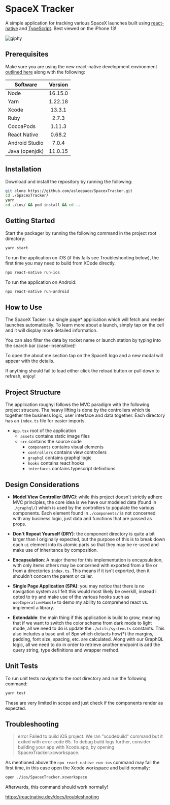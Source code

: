 # SpaceX Tracker

A simple application for tracking various SpaceX launches built using [react-native](https://reactnative.dev/) and [TypeScript](https://www.typescriptlang.org/). Best viewed on the iPhone 13!

![giphy](https://user-images.githubusercontent.com/10716803/171064457-b30bfcef-359e-43da-a9ec-da8495e8d3bb.GIF)

## Prerequisites

Make sure you are using the new react-native development environment [outlined here](https://reactnative.dev/docs/next/environment-setup) along with the following:

| Software       | Version |
| -------------- | :-----: |
| Node           | 16.15.0 |
| Yarn           | 1.22.18 |
| Xcode          | 13.3.1  |
| Ruby           |  2.7.3  |
| CocoaPods      | 1.11.3  |
| React Native   | 0.68.2  |
| Android Studio |  7.0.4  |
| Java (openjdk) | 11.0.15 |

## Installation

Download and install the repository by running the following:

```bash
git clone https://github.com/asleepace/SpacexTracker.git
cd ./SpacexTracker/
yarn
cd ./ios/ && pod install && cd ..
```

## Getting Started

Start the packager by running the following command in the project root directory:

```bash
yarn start
```

To run the application on iOS (if this fails see Troubleshooting below), the first time you may need to build from XCode directly.

```bash
npx react-native run-ios
```

To run the application on Android:

```bash
npx react-native run-android
```

## How to Use

The SpaceX Tacker is a single page\* application which will fetch and render launches automatically. To learn more about a launch, simply tap on the cell and it will display more detailed information.

You can also filter the data by rocket name or launch station by typing into the search bar (case-insensitive)!

To open the about me section tap on the SpaceX logo and a new modal will appear with the details.

If anything should fail to load either click the reload button or pull down to refresh, enjoy!

## Project Structure

The application roughyl follows the MVC paradigm with the following project strucure. The heavy lifting is done by the controllers which tie together the business logic, user interface and data together. Each directory has an `index.ts` file for easier imports.

- `App.tsx` root of the application
  - `assets` contains static image files
  - `src` contains the source code
    - `components` contains visual elements
    - `controllers` contains view controllers
    - `graphql` contains graphql logic
    - `hooks` contains react hooks
    - `interfaces` contains typescript definitions

## Design Considerations

- <b>Model View Controller (MVC)</b>: while this project doesn't strictly adhere MVC principles, the core idea is we have our modeled data (found in `./graphql/`) which is used by the controllers to populate the various components. Each element found in `./components/` is not concerned with any business logic, just data and functions that are passed as props.

- <b>Don't Repeat Yourself (DRY)</b>: the component directory is quite a bit larger than I originally expected, but the purpose of this is to break down each `ui` element into its atomic parts so that they may be re-used and make use of inheritance by composition.

- <b>Encapsulation</b>: A major theme for this implementation is encapsulation, with only items others may be concerned with exported from a file or from a directories `index.ts`. This means if it isn't exported, then it shouldn't concern the parent or caller.

- <b>Single Page Application (SPA)</b>: you may notice that there is no navigation system as I felt this would most likely be overkill, instead I opted to try and make use of the various hooks such as `useImperativeHandle` to demo my ability to comprehend react vs. implement a library.

- <b>Extendable</b>: the main thing if this application is build to grow, meaning that if we want to switch the color scheme from dark mode to light mode, all we need to do is update the `./utils/system.ts` constants. This also includes a base unit of 8px which dictacts how(\*) the margins, padding, font size, spacing, etc. are calculated. Along with our GraphQL logic, all we need to do in order to retrieve another endpoint is add the query string, type definitions and wrapper method.

## Unit Tests

To run unit tests navigate to the root directory and run the following command:

```bash
yarn test
```

These are very limited in scope and just check if the components render as expected.

## Troubleshooting

> error Failed to build iOS project. We ran "xcodebuild" command but it exited with error code 65. To debug build logs further, consider building your app with Xcode.app, by opening SpacexTracker.xcworkspace.

As mentioned above the `npx react-native run-ios` command may fail the first time, in this case open the Xcode workspace and build normally:

```bash
open ./ios/SpacexTracker.xcworkspace
```

Afterwards, this command should work normally!

https://reactnative.dev/docs/troubleshooting
